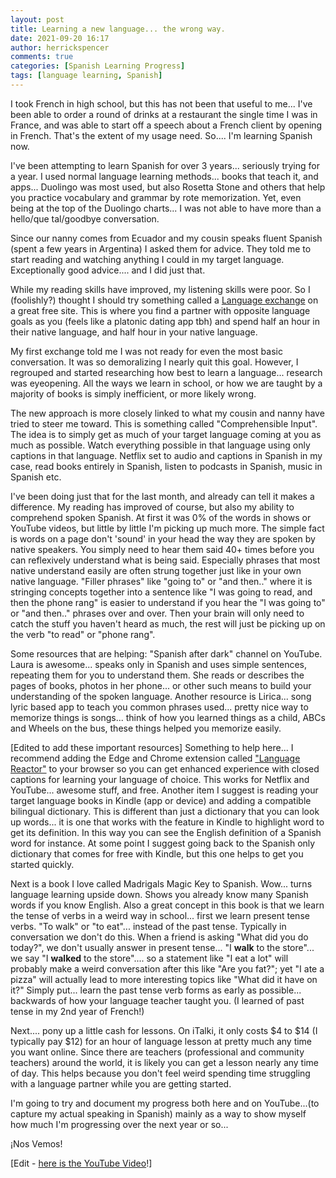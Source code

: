 ```yaml
---
layout: post
title: Learning a new language... the wrong way.
date: 2021-09-20 16:17
author: herrickspencer
comments: true
categories: [Spanish Learning Progress]
tags: [language learning, Spanish]
---
```

I took French in high school, but this has not been that useful to me... I've been able to order a round of drinks at a restaurant the single time I was in France, and was able to start off a speech about a French client by opening in French. That's the extent of my usage need. So.... I'm learning Spanish now.

I've been attempting to learn Spanish for over 3 years... seriously trying for a year. I used normal language learning methods... books that teach it, and apps... Duolingo was most used, but also Rosetta Stone and others that help you practice vocabulary and grammar by rote memorization. Yet, even being at the top of the Duolingo charts... I was not able to have more than a hello/que tal/goodbye conversation.

Since our nanny comes from Ecuador and my cousin speaks fluent Spanish (spent a few years in Argentina) I asked them for advice. They told me to start reading and watching anything I could in my target language. Exceptionally good advice.... and I did just that.

While my reading skills have improved, my listening skills were poor. So I (foolishly?) thought I should try something called a [Language exchange](http://language.exchange) on a great free site. This is where you find a partner with opposite language goals as you (feels like a platonic dating app tbh) and spend half an hour in their native language, and half hour in your native language.

My first exchange told me I was not ready for even the most basic conversation. It was so demoralizing I nearly quit this goal. However, I regrouped and started researching how best to learn a language... research was eyeopening. All the ways we learn in school, or how we are taught by a majority of books is simply inefficient, or more likely wrong.

The new approach is more closely linked to what my cousin and nanny have tried to steer me toward. This is something called "Comprehensible Input". The idea is to simply get as much of your target language coming at you as much as possible. Watch everything possible in that language using only captions in that language. Netflix set to audio and captions in Spanish in my case, read books entirely in Spanish, listen to podcasts in Spanish, music in Spanish etc.

I've been doing just that for the last month, and already can tell it makes a difference. My reading has improved of course, but also my ability to comprehend spoken Spanish. At first it was 0% of the words in shows or YouTube videos, but little by little I'm picking up much more. The simple fact is words on a page don't 'sound' in your head the way they are spoken by native speakers. You simply need to hear them said 40+ times before you can reflexively understand what is being said. Especially phrases that most native understand easily are often strung together just like in your own native language. "Filler phrases" like "going to" or "and then.." where it is stringing concepts together into a sentence like "I was going to read, and then the phone rang" is easier to understand if you hear the "I was going to" or "and then.." phrases over and over. Then your brain will only need to catch the stuff you haven't heard as much, the rest will just be picking up on the verb "to read" or "phone rang".

Some resources that are helping: "Spanish after dark" channel on YouTube. Laura is awesome... speaks only in Spanish and uses simple sentences, repeating them for you to understand them. She reads or describes the pages of books, photos in her phone... or other such means to build your understanding of the spoken language. Another resource is Lirica... song lyric based app to teach you common phrases used... pretty nice way to memorize things is songs... think of how you learned things as a child, ABCs and Wheels on the bus, these things helped you memorize easily.

[Edited to add these important resources] Something to help here... I recommend adding the Edge and Chrome extension called ["Language Reactor"](https://www.languagereactor.com/) to your browser so you can get enhanced experience with closed captions for learning your language of choice. This works for Netflix and YouTube... awesome stuff, and free. Another item I suggest is reading your target language books in Kindle (app or device) and adding a compatible bilingual dictionary. This is different than just a dictionary that you can look up words... it is one that works with the feature in Kindle to highlight word to get its definition. In this way you can see the English definition of a Spanish word for instance. At some point I suggest going back to the Spanish only dictionary that comes for free with Kindle, but this one helps to get you started quickly.

Next is a book I love called Madrigals Magic Key to Spanish. Wow... turns language learning upside down. Shows you already know many Spanish words if you know English. Also a great concept in this book is that we learn the tense of verbs in a weird way in school... first we learn present tense verbs. "To walk" or "to eat"... instead of the past tense. Typically in conversation we don't do this. When a friend is asking "What did you do today?", we don't usually answer in present tense... "I **walk** to the store"... we say "I **walked** to the store".... so a statement like "I eat a lot" will probably make a weird conversation after this like "Are you fat?"; yet "I ate a pizza" will actually lead to more interesting topics like "What did it have on it?" Simply put... learn the past tense verb forms as early as possible... backwards of how your language teacher taught you. (I learned of past tense in my 2nd year of French!)

Next.... pony up a little cash for lessons. On iTalki, it only costs $4 to $14 (I typically pay $12) for an hour of language lesson at pretty much any time you want online. Since there are teachers (professional and community teachers) around the world, it is likely you can get a lesson nearly any time of day. This helps because you don't feel weird spending time struggling with a language partner while you are getting started.

I'm going to try and document my progress both here and on YouTube...(to capture my actual speaking in Spanish) mainly as a way to show myself how much I'm progressing over the next year or so...

¡Nos Vemos!

[Edit - [here is the YouTube Video](https://youtu.be/IG1U_iQ6Nbc)!]
